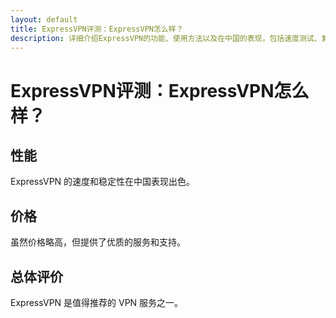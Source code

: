 ```yaml
---
layout: default
title: ExpressVPN评测：ExpressVPN怎么样？
description: 详细介绍ExpressVPN的功能、使用方法以及在中国的表现，包括速度测试、兼容性和用户体验。
---
```


# ExpressVPN评测：ExpressVPN怎么样？

## 性能

ExpressVPN 的速度和稳定性在中国表现出色。

## 价格

虽然价格略高，但提供了优质的服务和支持。

## 总体评价

ExpressVPN 是值得推荐的 VPN 服务之一。
